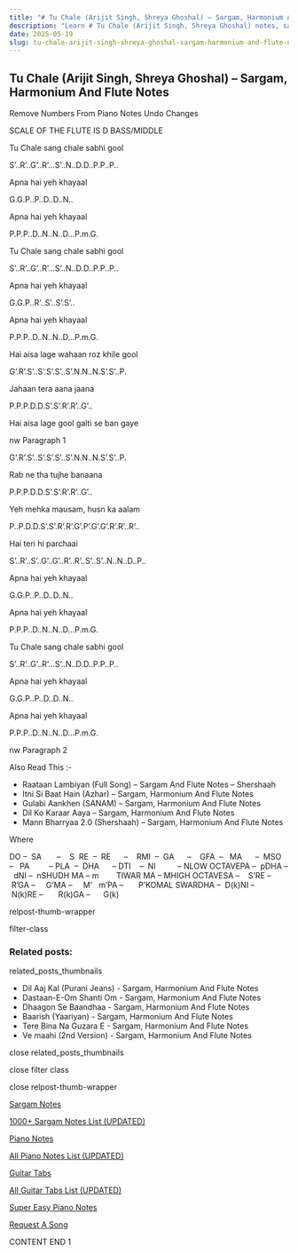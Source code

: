 ```yaml
---
title: "# Tu Chale (Arijit Singh, Shreya Ghoshal) – Sargam, Harmonium And Flute Notes"
description: "Learn # Tu Chale (Arijit Singh, Shreya Ghoshal) notes, sargam, harmonium notations and flute notes. Easy step-by-step tutorial for beginners."
date: 2025-05-19
slug: tu-chale-arijit-singh-shreya-ghoshal-sargam-harmonium-and-flute-notes
---
```


## Tu Chale (Arijit Singh, Shreya Ghoshal) – Sargam, Harmonium And Flute Notes

Remove Numbers From Piano Notes
Undo Changes

SCALE OF THE FLUTE IS D BASS/MIDDLE

Tu Chale sang chale sabhi gool

S’..R’..G’..R’…S’..N..D.D..P.P..P..

Apna hai yeh khayaal

G.G.P..P..D..D..N..

Apna hai yeh khayaal

P.P.P..D..N..N..D…P.m.G.

Tu Chale sang chale sabhi gool

S’..R’..G’..R’…S’..N..D.D..P.P..P..

Apna hai yeh khayaal

G.G.P..R’..S’..S’.S’..

Apna hai yeh khayaal

P.P.P..D..N..N..D…P.m.G.

Hai aisa lage wahaan roz khile gool

G’.R’.S’..S’.S’.S’..S’.N.N..N.S’.S’..P.

Jahaan tera aana jaana

P.P.P.D.D.S’.S’.R’.R’..G’..

Hai aisa lage gool galti se ban gaye

nw Paragraph 1

G’.R’.S’..S’.S’.S’..S’.N.N..N.S’.S’..P.

Rab ne tha tujhe banaana

P.P.P.D.D.S’.S’.R’.R’..G’..

Yeh mehka mausam, husn ka aalam

P..P.D.D.S’.S’.R’.R’.G’.P’.G’.G’.R’.R’..R’..

Hai teri hi parchaai

S’..R’..S’..G’..G’..R’..R’..S’..S’..N..N..D..P..

Apna hai yeh khayaal

G.G.P..P..D..D..N..

Apna hai yeh khayaal

P.P.P..D..N..N..D…P.m.G.

Tu Chale sang chale sabhi gool

S’..R’..G’..R’…S’..N..D.D..P.P..P..

Apna hai yeh khayaal

G.G.P..P..D..D..N..

Apna hai yeh khayaal

P.P.P..D..N..N..D…P.m.G.

nw Paragraph 2

Also Read This :-

* Raataan Lambiyan (Full Song) – Sargam And Flute Notes – Shershaah
* Itni Si Baat Hain (Azhar) – Sargam, Harmonium And Flute Notes
* Gulabi Aankhen (SANAM) – Sargam, Harmonium And Flute Notes
* Dil Ko Karaar Aaya – Sargam, Harmonium And Flute Notes
* Mann Bharryaa 2.0 (Shershaah) – Sargam, Harmonium And Flute Notes

Where

DO –  SA       –    S  RE  –  RE      –    RMI  –  GA      –    GFA  –   MA      –  MSO  –   PA         – PLA  –  DHA      – DTI    –  NI          – NLOW OCTAVEPA –  pDHA –  dNI –  nSHUDH MA – m        TIWAR MA – MHIGH OCTAVESA –    S’RE –     R’GA –     G’MA –     M’   m’PA –       P’KOMAL SWARDHA –  D(k)NI –       N(k)RE –       R(k)GA –      G(k)

relpost-thumb-wrapper

filter-class

### Related posts:

related_posts_thumbnails

* Dil Aaj Kal (Purani Jeans) - Sargam, Harmonium And Flute Notes
* Dastaan-E-Om Shanti Om - Sargam, Harmonium And Flute Notes
* Dhaagon Se Baandhaa - Sargam, Harmonium And Flute Notes
* Baarish (Yaariyan) - Sargam, Harmonium And Flute Notes
* Tere Bina Na Guzara E - Sargam, Harmonium And Flute Notes
* Ve maahi (2nd Version) - Sargam, Harmonium And Flute Notes

close related_posts_thumbnails

close filter class

close relpost-thumb-wrapper

[Sargam Notes](https://www.notationsworld.com/sargam-notes.html)

[1000+ Sargam Notes List (UPDATED)](https://www.notationsworld.com/all-songs-list-sargam-notes.html)

[Piano Notes](https://www.notationsworld.com/piano-notes.html)

[All Piano Notes List (UPDATED)](https://www.notationsworld.com/all-songs-list-piano-notes.html)

[Guitar Tabs](https://www.notationsworld.com/guitar-tabs.html)

[All Guitar Tabs List (UPDATED)](https://www.notationsworld.com/all-songs-list-guitar-tabs.html)

[Super Easy Piano Notes](https://studywall.in/)

[Request A Song](https://www.notationsworld.com/request-a-song.html)

CONTENT END 1

